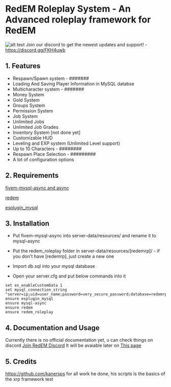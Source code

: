# RedEM Roleplay System - An Advanced roleplay framework for RedEM

![alt text](https://wildwest.pl/redm.jpg)
Join our discord to get the newest updates and support! - https://discord.gg/FKH4uwb

## 1. Features
- Respawn/Spawn system - #######
- Loading And Saving Player Information in MySQL databse
- Multicharacter system - #######
- Money System
- Gold System
- Groups System
- Permission System
- Job System
- Unlimited Jobs
- Unlimited Job Grades
- Inventory System [not done yet]
- Customizable HUD
- Leveling and EXP system (Unlimited Level support)
- Up to 10 Characters - ########
- Respawn Place Selection - #########
- A lot of configuration options

## 2. Requirements
 
[fivem-mysql-async and async](https://github.com/amakuu/mysql-async-temporary)

[redem](https://github.com/kanersps/redem)

[esplugin_mysql](https://github.com/kanersps/esplugin_mysql)

## 3. Installation
- Put fivem-mysql-async into server-data/resources/ and rename it to mysql-async

- Put the redem_roleplay folder in server-data/resources/[redemrp]/ - if you don't have [redemrp], just create a new one

- Import db.sql into your mysql database

- Open your server.cfg and put below commands into it


```
set es_enableCustomData 1
set mysql_connection_string "server=ip;uid=user_name;password=very_secure_password;database=redemrp"
ensure esplugin_mysql
ensure mysql-async
ensure redem
ensure redem_roleplay
```

## 4. Documentation and Usage
Currently there is no official documentation yet, u can check things on discord [Join RedEM Discord](https://discord.gg/FKH4uwb)
It will be avaiable later on [This page](https://redemrp.org/)

## 5. Credits

https://github.com/kanersps for all work he done, his scripts is the basics of the xrp framework test
